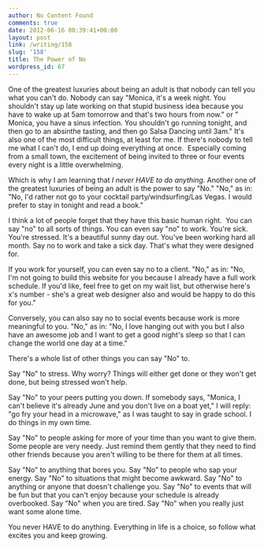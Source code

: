 ```yaml
---
author: No Content Found
comments: true
date: 2012-06-16 00:39:41+00:00
layout: post
link: /writing/158
slug: '158'
title: The Power of No
wordpress_id: 67
---
```


One of the greatest luxuries about being an adult is that nobody can tell you what you can't do. Nobody can say "Monica, it's a week night. You shouldn't stay up late working on that stupid business idea because you have to wake up at 5am tomorrow and that's two hours from now." or " Monica, you have a sinus infection. You shouldn't go running tonight, and then go to an absinthe tasting, and then go Salsa Dancing until 3am."
It's also one of the most difficult things, at least for me. If there's nobody to tell me what I can't do, I end up doing everything at once.  Especially coming from a small town, the excitement of being invited to three or four events every night is a little overwhelming.




Which is why I am learning that _I never HAVE to do anything_. Another one of the greatest luxuries of being an adult is the power to say "No." "No," as in: "No, I'd rather not go to your cocktail party/windsurfing/Las Vegas. I would prefer to stay in tonight and read a book."




I think a lot of people forget that they have this basic human right.  You can say "no" to all sorts of things. You can even say "no" to work. You're sick. You're stressed. It's a beautiful sunny day out. You've been working hard all month. Say no to work and take a sick day. That's what they were designed for.




If you work for yourself, you can even say no to a client. "No," as in: "No, I'm not going to build this website for you because I already have a full work schedule. If you'd like, feel free to get on my wait list, but otherwise here's x's number - she's a great web designer also and would be happy to do this for you."




Conversely, you can also say no to social events because work is more meaningful to you. "No," as in: "No, I love hanging out with you but I also have an awesome job and I want to get a good night's sleep so that I can change the world one day at a time."




There's a whole list of other things you can say "No" to.




Say "No" to stress. Why worry? Things will either get done or they won't get done, but being stressed won't help.




Say "No" to your peers putting you down. If somebody says, "Monica, I can't believe it's already June and you don't live on a boat yet," I will reply: "go fry your head in a microwave," as I was taught to say in grade school. I do things in my own time.




Say "No" to people asking for more of your time than you want to give them. Some people are very needy. Just remind them gently that they need to find other friends because you aren't willing to be there for them at all times.




Say "No" to anything that bores you. Say "No" to people who sap your energy. Say "No" to situations that might become awkward. Say "No" to anything or anyone that doesn't challenge you. Say "No" to events that will be fun but that you can't enjoy because your schedule is already overbooked. Say "No" when you are tired. Say "No" when you really just want some alone time.




You never HAVE to do anything. Everything in life is a choice, so follow what excites you and keep growing.
